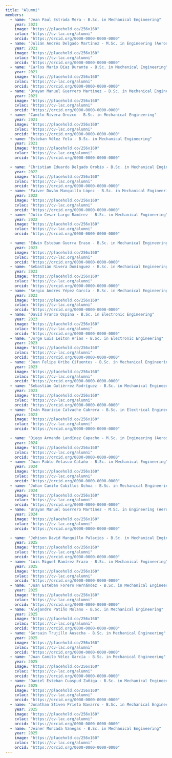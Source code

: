 ```yaml
---
title: "Alumni"
members:
  - name: "Jean Paul Estrada Mera - B.Sc. in Mechanical Engineering"
    year: 2021
    image: "https://placehold.co/256x160"
    cvlac: "https://cv-lac.org/alumni"
    orcid: "https://orcid.org/0000-0000-0000-0000"
  - name: "Julián Andrés Delgado Martínez - M.Sc. in Engineering (Aerospace Engineering)"
    year: 2021
    image: "https://placehold.co/256x160"
    cvlac: "https://cv-lac.org/alumni"
    orcid: "https://orcid.org/0000-0000-0000-0000"
  - name: "Carlos Mario Díaz Durante - B.Sc. in Mechanical Engineering"
    year: 2021
    image: "https://placehold.co/256x160"
    cvlac: "https://cv-lac.org/alumni"
    orcid: "https://orcid.org/0000-0000-0000-0000"
  - name: "Brayan Manuel Guerrero Martínez - B.Sc. in Mechanical Engineering"
    year: 2021
    image: "https://placehold.co/256x160"
    cvlac: "https://cv-lac.org/alumni"
    orcid: "https://orcid.org/0000-0000-0000-0000"
  - name: "Camilo Rivera Orozco - B.Sc. in Mechanical Engineering"
    year: 2021
    image: "https://placehold.co/256x160"
    cvlac: "https://cv-lac.org/alumni"
    orcid: "https://orcid.org/0000-0000-0000-0000"
  - name: "Esteban Vélez Yela - B.Sc. in Mechanical Engineering"
    year: 2021
    image: "https://placehold.co/256x160"
    cvlac: "https://cv-lac.org/alumni"
    orcid: "https://orcid.org/0000-0000-0000-0000"

  - name: "Christian Eduardo Delgado Orobio - B.Sc. in Mechanical Engineering"
    year: 2022
    image: "https://placehold.co/256x160"
    cvlac: "https://cv-lac.org/alumni"
    orcid: "https://orcid.org/0000-0000-0000-0000"
  - name: "Faiver Duván Manquillo López - B.Sc. in Mechanical Engineering"
    year: 2022
    image: "https://placehold.co/256x160"
    cvlac: "https://cv-lac.org/alumni"
    orcid: "https://orcid.org/0000-0000-0000-0000"
  - name: "Julio Cesar Largo Ramírez - B.Sc. in Mechanical Engineering"
    year: 2022
    image: "https://placehold.co/256x160"
    cvlac: "https://cv-lac.org/alumni"
    orcid: "https://orcid.org/0000-0000-0000-0000"

  - name: "Edwin Esteban Guerra Eraso - B.Sc. in Mechanical Engineering"
    year: 2023
    image: "https://placehold.co/256x160"
    cvlac: "https://cv-lac.org/alumni"
    orcid: "https://orcid.org/0000-0000-0000-0000"
  - name: "Sebastián Rivera Domínguez - B.Sc. in Mechanical Engineering"
    year: 2023
    image: "https://placehold.co/256x160"
    cvlac: "https://cv-lac.org/alumni"
    orcid: "https://orcid.org/0000-0000-0000-0000"
  - name: "Sergio Andrés Yépez García - B.Sc. in Mechanical Engineering"
    year: 2023
    image: "https://placehold.co/256x160"
    cvlac: "https://cv-lac.org/alumni"
    orcid: "https://orcid.org/0000-0000-0000-0000"
  - name: "David Franco Ospina - B.Sc. in Electronic Engineering"
    year: 2023
    image: "https://placehold.co/256x160"
    cvlac: "https://cv-lac.org/alumni"
    orcid: "https://orcid.org/0000-0000-0000-0000"
  - name: "Jorge Luis Leiton Arias - B.Sc. in Electronic Engineering"
    year: 2023
    image: "https://placehold.co/256x160"
    cvlac: "https://cv-lac.org/alumni"
    orcid: "https://orcid.org/0000-0000-0000-0000"
  - name: "Juan Felipe Uribe Cifuentes - B.Sc. in Mechanical Engineering"
    year: 2023
    image: "https://placehold.co/256x160"
    cvlac: "https://cv-lac.org/alumni"
    orcid: "https://orcid.org/0000-0000-0000-0000"
  - name: "Sebastián Gutiérrez Rodríguez - B.Sc. in Mechanical Engineering"
    year: 2023
    image: "https://placehold.co/256x160"
    cvlac: "https://cv-lac.org/alumni"
    orcid: "https://orcid.org/0000-0000-0000-0000"
  - name: "Iván Mauricio Calvache Cabrera - B.Sc. in Electrical Engineering"
    year: 2023
    image: "https://placehold.co/256x160"
    cvlac: "https://cv-lac.org/alumni"
    orcid: "https://orcid.org/0000-0000-0000-0000"

  - name: "Diego Armando Landínez Capacho - M.Sc. in Engineering (Aerospace Engineering)"
    year: 2024
    image: "https://placehold.co/256x160"
    cvlac: "https://cv-lac.org/alumni"
    orcid: "https://orcid.org/0000-0000-0000-0000"
  - name: "Juan Pablo Velasco Cataño - B.Sc. in Mechanical Engineering"
    year: 2024
    image: "https://placehold.co/256x160"
    cvlac: "https://cv-lac.org/alumni"
    orcid: "https://orcid.org/0000-0000-0000-0000"
  - name: "Johan Camilo Cubillos Ochoa - B.Sc. in Mechanical Engineering"
    year: 2024
    image: "https://placehold.co/256x160"
    cvlac: "https://cv-lac.org/alumni"
    orcid: "https://orcid.org/0000-0000-0000-0000"
  - name: "Brayan Manuel Guerrero Martínez - M.Sc. in Engineering (Aerospace Engineering)"
    year: 2024
    image: "https://placehold.co/256x160"
    cvlac: "https://cv-lac.org/alumni"
    orcid: "https://orcid.org/0000-0000-0000-0000"

  - name: "Jehison David Manquillo Palacios - B.Sc. in Mechanical Engineering"
    year: 2025
    image: "https://placehold.co/256x160"
    cvlac: "https://cv-lac.org/alumni"
    orcid: "https://orcid.org/0000-0000-0000-0000"
  - name: "Luis Miguel Ramírez Erazo - B.Sc. in Mechanical Engineering"
    year: 2025
    image: "https://placehold.co/256x160"
    cvlac: "https://cv-lac.org/alumni"
    orcid: "https://orcid.org/0000-0000-0000-0000"
  - name: "Juan Esteban Forero Hernández - B.Sc. in Mechanical Engineering"
    year: 2025
    image: "https://placehold.co/256x160"
    cvlac: "https://cv-lac.org/alumni"
    orcid: "https://orcid.org/0000-0000-0000-0000"
  - name: "Alejandro Patiño Molano - B.Sc. in Mechanical Engineering"
    year: 2025
    image: "https://placehold.co/256x160"
    cvlac: "https://cv-lac.org/alumni"
    orcid: "https://orcid.org/0000-0000-0000-0000"
  - name: "Gersain Trujillo Ausecha - B.Sc. in Mechanical Engineering"
    year: 2025
    image: "https://placehold.co/256x160"
    cvlac: "https://cv-lac.org/alumni"
    orcid: "https://orcid.org/0000-0000-0000-0000"
  - name: "Juan Camilo Vélez García - B.Sc. in Mechanical Engineering"
    year: 2025
    image: "https://placehold.co/256x160"
    cvlac: "https://cv-lac.org/alumni"
    orcid: "https://orcid.org/0000-0000-0000-0000"
  - name: "Daniel Esteban Cuaspud Zuñiga - B.Sc. in Mechanical Engineering"
    year: 2025
    image: "https://placehold.co/256x160"
    cvlac: "https://cv-lac.org/alumni"
    orcid: "https://orcid.org/0000-0000-0000-0000"
  - name: "Jonathan Stiven Prieto Navarro - B.Sc. in Mechanical Engineering"
    year: 2025
    image: "https://placehold.co/256x160"
    cvlac: "https://cv-lac.org/alumni"
    orcid: "https://orcid.org/0000-0000-0000-0000"
  - name: "Jeiner Moncada Vanegas - B.Sc. in Mechanical Engineering"
    year: 2025
    image: "https://placehold.co/256x160"
    cvlac: "https://cv-lac.org/alumni"
    orcid: "https://orcid.org/0000-0000-0000-0000"
---
```

